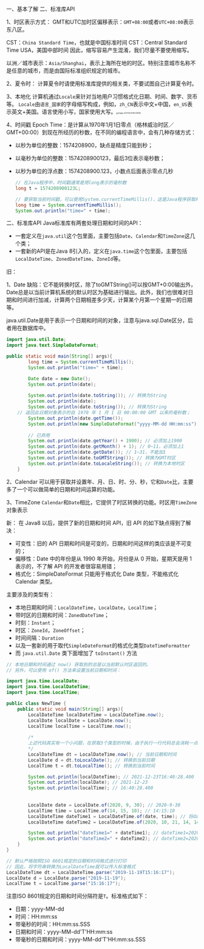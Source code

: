 一、基本了解
二、标准库API



1、时区表示方式：
GMT和UTC加时区偏移表示：`GMT+08:00`或者`UTC+08:00`表示东八区。

CST：`China Standard Time`，也就是中国标准时间
CST：Central Standard Time USA，美国中部时间
因此，缩写容易产生混淆，我们尽量不要使用缩写。

以洲／城市表示：`Asia/Shanghai`，表示上海所在地的时区。特别注意城市名称不是任意的城市，而是由国际标准组织规定的城市。

2、夏令时：
计算夏令时请使用标准库提供的相关类，不要试图自己计算夏令时。

3、本地化
计算机通过`Locale`来针对当地用户习惯格式化日期、时间、数字、货币等。
`Locale`由`语言_国家`的字母缩写构成，例如，`zh_CN`表示中文+中国，`en_US`表示英文+美国。语言使用小写，国家使用大写。<img src="C:\Users\QY\AppData\Roaming\Typora\typora-user-images\image-20211223145213836.png" alt="image-20211223145213836" style="zoom: 33%;" />

4、时间戳
Epoch Time：是计算从1970年1月1日零点（格林威治时区／GMT+00:00）到现在所经历的秒数，在不同的编程语言中，会有几种存储方式：

- 以秒为单位的整数：1574208900，缺点是精度只能到秒；

- 以毫秒为单位的整数：1574208900123，最后3位表示毫秒数；

- 以秒为单位的浮点数：1574208900.123，小数点后面表示零点几秒

  ```Java
  // 在Java程序中，时间戳通常是用long表示的毫秒数
  long t = 1574208900123L;
  
  // 要获取当前时间戳，可以使用System.currentTimeMillis()，这是Java程序获取时间戳最常用的方法。
  long time = System.currentTimeMillis();
  System.out.println("time=" + time);
  ```

  

二、标准库API
Java标准库有两套处理日期和时间的API：

- 一套定义在`java.util`这个包里面，主要包括`Date`、`Calendar`和`TimeZone`这几个类；
- 一套新的API是在Java 8引入的，定义在`java.time`这个包里面，主要包括`LocalDateTime`、`ZonedDateTime`、`ZoneId`等。

旧：

1、Date
缺陷：它不能转换时区，除了toGMTString()可以按GMT+0:00输出外，Date总是以当前计算机系统的默认时区为基础进行输出。此外，我们也很难对日期和时间进行加减，计算两个日期相差多少天，计算某个月第一个星期一的日期等。

java.util.Date是用于表示一个日期和时间的对象，注意与java.sql.Date区分，后者用在数据库中。

```Java
import java.util.Date;
import java.text.SimpleDateFormat;

public static void main(String[] args){
        long time = System.currentTimeMillis();
        System.out.println("time=" + time);

        Date date = new Date();
        System.out.println(date);
   
        System.out.println(date.toString()); // 转换为String
    	System.out.println(date);
        System.out.println(date.toString()); // 转换为String
    // 返回此日期对象表示的自 1970 年 1 月 1 日 00:00:00 GMT 以来的毫秒数；
        System.out.println(date.getTime()); 
        System.out.println(new SimpleDateFormat("yyyy-MM-dd HH:mm:ss").format(date)); // 2021-12-23 15:47:53
    
    	// 已弃用
        System.out.println(date.getYear() + 1900); // 必须加上1900
        System.out.println(date.getMonth() + 1); // 0~11，必须加上1
        System.out.println(date.getDate()); // 1~31，不能加1 
        System.out.println(date.toGMTString()); // 转换为GMT时区
        System.out.println(date.toLocaleString()); // 转换为本地时区
    }
```

2、Calendar
可以用于获取并设置年、月、日、时、分、秒，它和`Date`比，主要多了一个可以做简单的日期和时间运算的功能。

3、TimeZone
`Calendar`和`Date`相比，它提供了时区转换的功能。时区用`TimeZone`对象表示

新：
在 Java8 以后，提供了新的日期和时间 API，旧 API 的如下缺点得到了解决：

- 可变性：旧的 API 日期和时间是可变的，日期和时间这样的类应该是不可变的；
- 偏移性：Date 中的年份是从 1990 年开始，月份是从 0 开始，星期天是用 1 表示的，不了解 API 的开发者很容易用错；
- 格式化：SimpleDateFormat 只能用于格式化 Date 类型，不能格式化 Calendar 类型。

主要涉及的类型有：

- 本地日期和时间：`LocalDateTime`，`LocalDate`，`LocalTime`；
- 带时区的日期和时间：`ZonedDateTime`；
- 时刻：`Instant`；
- 时区：`ZoneId`，`ZoneOffset`；
- 时间间隔：`Duration`
- 以及一套新的用于取代`SimpleDateFormat`的格式化类型`DateTimeFormatter`
- 而 `java.util.Date` 类下面增加了 `toInstant()` 方法

```Java
// 本地日期和时间通过 now() 获取到的总是以当前默认时区返回的。
// 另外，可以使用 of() 方法来设置当前日期和时间：

import java.time.LocalDate;
import java.time.LocalDateTime;
import java.time.LocalTime;

public class NewTime {
    public static void main(String[] args){
        LocalDateTime localDateTime = LocalDateTime.now();
        LocalDate localDate = LocalDate.now();
        LocalTime localTime = LocalTime.now();
        
        /*
        上述代码其实有一个小问题，在获取3个类型的时候，由于执行一行代码总会消耗一点时间，因此，3个类型的日期和		时间很可能对不上（时间的毫秒数基本上不同）。为了保证获取到同一时刻的日期和时间，可以改写如下：
        */
        LocalDateTime dt = LocalDateTime.now(); // 当前日期和时间
		LocalDate d = dt.toLocalDate(); // 转换到当前日期
		LocalTime t = dt.toLocalTime(); // 转换到当前时间

        System.out.println(localDateTime); // 2021-12-23T16:40:28.400
        System.out.println(localDate); // 2021-12-23
        System.out.println(localTime); // 16:40:28.400
        
         
        LocalDate date = LocalDate.of(2020, 9, 30); // 2020-9-30
        LocalTime time = LocalTime.of(14, 15, 10); // 14:15:10
        LocalDateTime dateTime1 = LocalDateTime.of(date, time); // 将date和time组合成一个LocalDateTime
        LocalDateTime dateTime2 = LocalDateTime.of(2020, 10, 21, 14, 14); // 设置 年、月、日、时、分、秒

        System.out.println("dateTime1=" + dateTime1); // dateTime1=2020-09-30T14:15:10
        System.out.println("dateTime2=" + dateTime2); // dateTime2=2020-10-21T14:14
    }
}
```

```java
// 默认严格按照ISO 8601规定的日期和时间格式进行打印
// 因此，将字符串转换为LocalDateTime就可以传入标准格式
LocalDateTime dt = LocalDateTime.parse("2019-11-19T15:16:17");
LocalDate d = LocalDate.parse("2019-11-19");
LocalTime t = LocalTime.parse("15:16:17");
```

注意ISO 8601规定的日期和时间分隔符是`T`。标准格式如下：

- 日期：yyyy-MM-dd
- 时间：HH:mm:ss
- 带毫秒的时间：HH:mm:ss.SSS
- 日期和时间：yyyy-MM-dd'T'HH:mm:ss
- 带毫秒的日期和时间：yyyy-MM-dd'T'HH:mm:ss.SSS